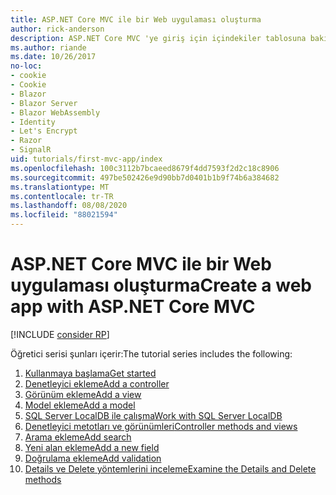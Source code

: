 ```yaml
---
title: ASP.NET Core MVC ile bir Web uygulaması oluşturma
author: rick-anderson
description: ASP.NET Core MVC 'ye giriş için içindekiler tablosuna bakın.
ms.author: riande
ms.date: 10/26/2017
no-loc:
- cookie
- Cookie
- Blazor
- Blazor Server
- Blazor WebAssembly
- Identity
- Let's Encrypt
- Razor
- SignalR
uid: tutorials/first-mvc-app/index
ms.openlocfilehash: 100c3112b7bcaeed8679f4dd7593f2d2c18c8906
ms.sourcegitcommit: 497be502426e9d90bb7d0401b1b9f74b6a384682
ms.translationtype: MT
ms.contentlocale: tr-TR
ms.lasthandoff: 08/08/2020
ms.locfileid: "88021594"
---
```

# <a name="create-a-web-app-with-aspnet-core-mvc"></a><span data-ttu-id="66d2e-103">ASP.NET Core MVC ile bir Web uygulaması oluşturma</span><span class="sxs-lookup"><span data-stu-id="66d2e-103">Create a web app with ASP.NET Core MVC</span></span>

[!INCLUDE [consider RP](~/includes/razor.md)]

<span data-ttu-id="66d2e-104">Öğretici serisi şunları içerir:</span><span class="sxs-lookup"><span data-stu-id="66d2e-104">The tutorial series includes the following:</span></span>

1. [<span data-ttu-id="66d2e-105">Kullanmaya başlama</span><span class="sxs-lookup"><span data-stu-id="66d2e-105">Get started</span></span>](start-mvc.md)
1. [<span data-ttu-id="66d2e-106">Denetleyici ekleme</span><span class="sxs-lookup"><span data-stu-id="66d2e-106">Add a controller</span></span>](adding-controller.md)
1. [<span data-ttu-id="66d2e-107">Görünüm ekleme</span><span class="sxs-lookup"><span data-stu-id="66d2e-107">Add a view</span></span>](adding-view.md)
1. [<span data-ttu-id="66d2e-108">Model ekleme</span><span class="sxs-lookup"><span data-stu-id="66d2e-108">Add a model</span></span>](adding-model.md)
1. [<span data-ttu-id="66d2e-109">SQL Server LocalDB ile çalışma</span><span class="sxs-lookup"><span data-stu-id="66d2e-109">Work with SQL Server LocalDB</span></span>](working-with-sql.md)
1. [<span data-ttu-id="66d2e-110">Denetleyici metotları ve görünümleri</span><span class="sxs-lookup"><span data-stu-id="66d2e-110">Controller methods and views</span></span>](controller-methods-views.md)
1. [<span data-ttu-id="66d2e-111">Arama ekleme</span><span class="sxs-lookup"><span data-stu-id="66d2e-111">Add search</span></span>](search.md)
1. [<span data-ttu-id="66d2e-112">Yeni alan ekleme</span><span class="sxs-lookup"><span data-stu-id="66d2e-112">Add a new field</span></span>](new-field.md)
1. [<span data-ttu-id="66d2e-113">Doğrulama ekleme</span><span class="sxs-lookup"><span data-stu-id="66d2e-113">Add validation</span></span>](validation.md)
1. [<span data-ttu-id="66d2e-114">Details ve Delete yöntemlerini inceleme</span><span class="sxs-lookup"><span data-stu-id="66d2e-114">Examine the Details and Delete methods</span></span>](details.md)
